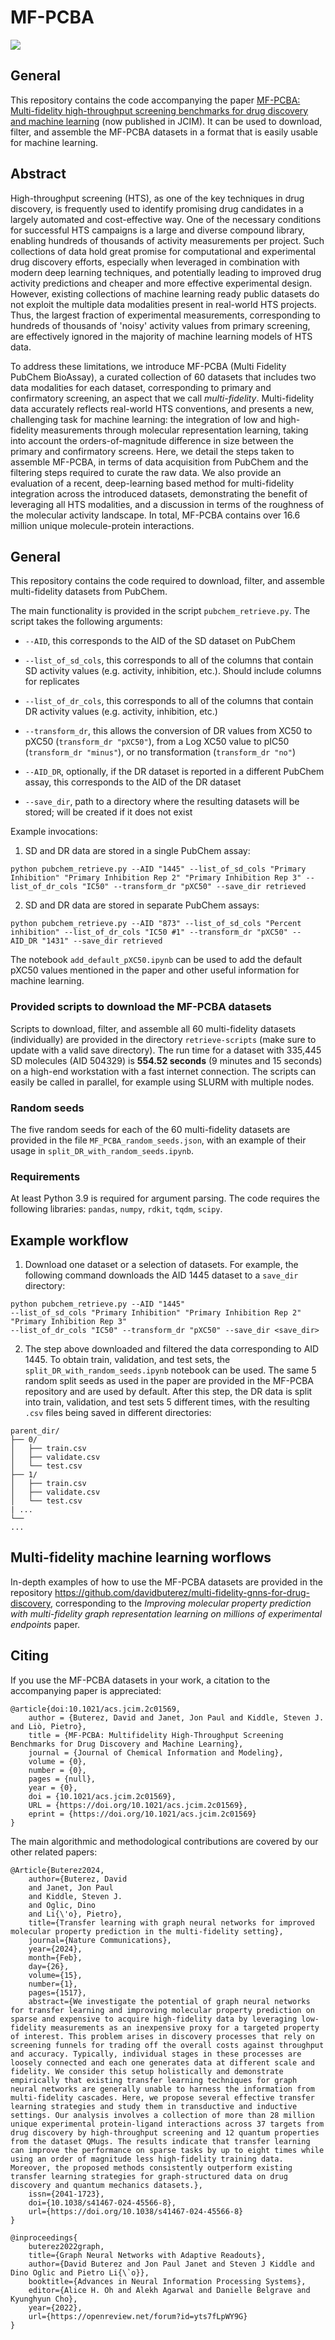 
# MF-PCBA

![](figures/main-figure.png)

## General
This repository contains the code accompanying the paper [MF-PCBA: Multi-fidelity high-throughput screening benchmarks for drug discovery and machine learning](https://pubs.acs.org/doi/10.1021/acs.jcim.2c01569) (now published in JCIM). It can be used to download, filter, and assemble the MF-PCBA datasets in a format that is easily usable for machine learning.

## Abstract
High-throughput screening (HTS), as one of the key techniques in drug discovery, is frequently used to identify promising drug candidates in a largely automated and cost-effective way. One of the necessary conditions for successful HTS campaigns is a large and diverse compound library, enabling hundreds of thousands of activity measurements per project. Such collections of data hold great promise for computational and experimental drug discovery efforts, especially when leveraged in combination with modern deep learning techniques, and potentially leading to improved drug activity predictions and cheaper and more effective experimental design. However, existing collections of machine learning ready public datasets do not exploit the multiple data modalities present in real-world HTS projects. Thus, the largest fraction of experimental measurements, corresponding to hundreds of thousands of 'noisy' activity values from primary screening, are effectively ignored in the majority of machine learning models of HTS data.

To address these limitations, we introduce MF-PCBA (Multi Fidelity PubChem BioAssay), a curated collection of 60 datasets that includes two data modalities for each dataset, corresponding to primary and confirmatory screening, an aspect that we call *multi-fidelity*. Multi-fidelity data accurately reflects real-world HTS conventions, and presents a new, challenging task for machine learning: the integration of low and high-fidelity measurements through molecular representation learning, taking into account the orders-of-magnitude difference in size between the primary and confirmatory screens. Here, we detail the steps taken to assemble MF-PCBA, in terms of data acquisition from PubChem and the filtering steps required to curate the raw data. We also provide an evaluation of a recent, deep-learning based method for multi-fidelity integration across the introduced datasets, demonstrating the benefit of leveraging all HTS modalities, and a discussion in terms of the roughness of the molecular activity landscape. In total, MF-PCBA contains over 16.6 million unique molecule-protein interactions.

## General
This repository contains the code required to download, filter, and assemble multi-fidelity datasets from PubChem.

The main functionality is provided in the script `pubchem_retrieve.py`. The script takes the following arguments:

-  `--AID`, this corresponds to the AID of the SD dataset on PubChem

-  `--list_of_sd_cols`, this corresponds to all of the columns that contain SD activity values (e.g. activity, inhibition, etc.). Should include columns for replicates

-  `--list_of_dr_cols`, this corresponds to all of the columns that contain DR activity values (e.g. activity, inhibition, etc.)

-  `--transform_dr`, this allows the conversion of DR values from XC50 to pXC50 (`transform_dr "pXC50"`), from a Log XC50 value to pIC50 (`transform_dr "minus"`), or no transformation (`transform_dr "no"`)

-  `--AID_DR`, optionally, if the DR dataset is reported in a different PubChem assay, this corresponds to the AID of the DR dataset

-  `--save_dir`, path to a directory where the resulting datasets will be stored; will be created if it does not exist


Example invocations:

1. SD and DR data are stored in a single PubChem assay:

```python pubchem_retrieve.py --AID "1445" --list_of_sd_cols "Primary Inhibition" "Primary Inhibition Rep 2" "Primary Inhibition Rep 3" --list_of_dr_cols "IC50" --transform_dr "pXC50" --save_dir retrieved```

2. SD and DR data are stored in separate PubChem assays:

```python pubchem_retrieve.py --AID "873" --list_of_sd_cols "Percent inhibition" --list_of_dr_cols "IC50 #1" --transform_dr "pXC50" --AID_DR "1431" --save_dir retrieved```

The notebook `add_default_pXC50.ipynb` can be used to add the default pXC50 values mentioned in the paper and other useful information for machine learning.

### Provided scripts to download the MF-PCBA datasets
Scripts to download, filter, and assemble all 60 multi-fidelity datasets (individually) are provided in the directory `retrieve-scripts` (make sure to update with a valid save directory).  The run time for a dataset with 335,445 SD molecules (AID 504329) is **554.52 seconds** (9 minutes and 15 seconds) on a high-end workstation with a fast internet connection. The scripts can easily be called in parallel, for example using SLURM with multiple nodes.

### Random seeds
The five random seeds for each of the 60 multi-fidelity datasets are provided in the file `MF_PCBA_random_seeds.json`, with an example of their usage in `split_DR_with_random_seeds.ipynb`.

### Requirements
At least Python 3.9 is required for argument parsing. The code requires the following libraries: `pandas`, `numpy`, `rdkit`, `tqdm`, `scipy`.

## Example workflow
1. Download one dataset or a selection of datasets. For example, the following command downloads the AID 1445 dataset to a `save_dir` directory:

```
python pubchem_retrieve.py --AID "1445"
--list_of_sd_cols "Primary Inhibition" "Primary Inhibition Rep 2" "Primary Inhibition Rep 3" 
--list_of_dr_cols "IC50" --transform_dr "pXC50" --save_dir <save_dir>
```

2. The step above downloaded and filtered the data corresponding to AID 1445. To obtain train, validation, and test sets, the `split_DR_with_random_seeds.ipynb` notebook can be used. The same 5 random split seeds as used in the paper are provided in the MF-PCBA repository and are used by default. After this step, the DR data is split into train, validation, and test sets 5 different times, with the resulting `.csv` files being saved in different directories:

```
parent_dir/
├── 0/
│   ├── train.csv
│   ├── validate.csv
│   └── test.csv
├── 1/
│   ├── train.csv
│   ├── validate.csv
│   └── test.csv
| ...
└──
...
```
## Multi-fidelity machine learning worflows
In-depth examples of how to use the MF-PCBA datasets are provided in the repository https://github.com/davidbuterez/multi-fidelity-gnns-for-drug-discovery, corresponding to the *Improving molecular property prediction with multi-fidelity graph representation learning on millions of experimental endpoints* paper.

## Citing
If you use the MF-PCBA datasets in your work, a citation to the accompanying paper is appreciated:

```
@article{doi:10.1021/acs.jcim.2c01569,
    author = {Buterez, David and Janet, Jon Paul and Kiddle, Steven J. and Liò, Pietro},
    title = {MF-PCBA: Multifidelity High-Throughput Screening Benchmarks for Drug Discovery and Machine Learning},
    journal = {Journal of Chemical Information and Modeling},
    volume = {0},
    number = {0},
    pages = {null},
    year = {0},
    doi = {10.1021/acs.jcim.2c01569},
    URL = {https://doi.org/10.1021/acs.jcim.2c01569},
    eprint = {https://doi.org/10.1021/acs.jcim.2c01569}
}
```

The main algorithmic and methodological contributions are covered by our other related papers:
```
@Article{Buterez2024,
	author={Buterez, David
	and Janet, Jon Paul
	and Kiddle, Steven J.
	and Oglic, Dino
	and Li{\'o}, Pietro},
	title={Transfer learning with graph neural networks for improved molecular property prediction in the multi-fidelity setting},
	journal={Nature Communications},
	year={2024},
	month={Feb},
	day={26},
	volume={15},
	number={1},
	pages={1517},
	abstract={We investigate the potential of graph neural networks for transfer learning and improving molecular property prediction on sparse and expensive to acquire high-fidelity data by leveraging low-fidelity measurements as an inexpensive proxy for a targeted property of interest. This problem arises in discovery processes that rely on screening funnels for trading off the overall costs against throughput and accuracy. Typically, individual stages in these processes are loosely connected and each one generates data at different scale and fidelity. We consider this setup holistically and demonstrate empirically that existing transfer learning techniques for graph neural networks are generally unable to harness the information from multi-fidelity cascades. Here, we propose several effective transfer learning strategies and study them in transductive and inductive settings. Our analysis involves a collection of more than 28 million unique experimental protein-ligand interactions across 37 targets from drug discovery by high-throughput screening and 12 quantum properties from the dataset QMugs. The results indicate that transfer learning can improve the performance on sparse tasks by up to eight times while using an order of magnitude less high-fidelity training data. Moreover, the proposed methods consistently outperform existing transfer learning strategies for graph-structured data on drug discovery and quantum mechanics datasets.},
	issn={2041-1723},
	doi={10.1038/s41467-024-45566-8},
	url={https://doi.org/10.1038/s41467-024-45566-8}
}
```

```
@inproceedings{
	buterez2022graph,
	title={Graph Neural Networks with Adaptive Readouts},
	author={David Buterez and Jon Paul Janet and Steven J Kiddle and Dino Oglic and Pietro Li{\`o}},
	booktitle={Advances in Neural Information Processing Systems},
	editor={Alice H. Oh and Alekh Agarwal and Danielle Belgrave and Kyunghyun Cho},
	year={2022},
	url={https://openreview.net/forum?id=yts7fLpWY9G}
}
```

